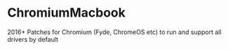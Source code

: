 # ChromiumMacbook
2016+ Patches for Chromium (Fyde, ChromeOS etc) to run and support all drivers by default
